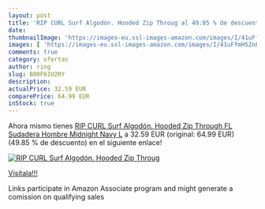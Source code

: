 ```yaml
---
layout: post
title: 'RIP CURL Surf Algodón. Hooded Zip Throug al 49.85 % de descuento'
date: 
thumbnailImage: 'https://images-eu.ssl-images-amazon.com/images/I/41uFfmH5ZnL._SL200_.jpg'
images: [ 'https://images-eu.ssl-images-amazon.com/images/I/41uFfmH5ZnL._SL200_.jpg' ]
comments: true
category: ofertas
author: ring
slug: B00F61U2RY
description:
actualPrice: 32.59 EUR
comparePrice: 64.99 EUR
inStock: true
---
```


Ahora mismo tienes [RIP CURL Surf Algodón. Hooded Zip Through FL Sudadera  Hombre  Midnight Navy  L](https://www.amazon.es/dp/B00F61U2RY/?tag=tolees-21) a 32.59 EUR (original: 64.99 EUR) (49.85 %  de descuento) en el siguiente enlace!

[![RIP CURL Surf Algodón. Hooded Zip Throug](https://images-eu.ssl-images-amazon.com/images/I/41uFfmH5ZnL._SL200_.jpg)](https://www.amazon.es/dp/B00F61U2RY/?tag=tolees-21)

[Visítala!!!](https://www.amazon.es/dp/B00F61U2RY/?tag=tolees-21)

Links participate in Amazon Associate program and might generate a comission on qualifying sales
